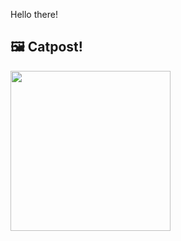 Hello there!



## 🖼️ Catpost!

<sub>
    <img src="https://cdn2.thecatapi.com/images/4BtgOmd1B.jpg" height="256">
</sub>

